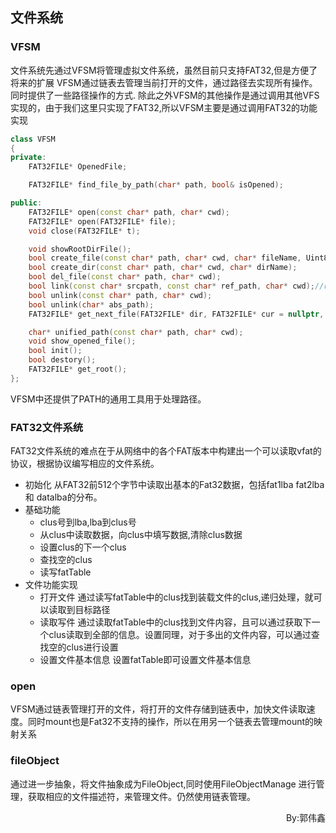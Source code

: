 ## 文件系统
### VFSM
文件系统先通过VFSM将管理虚拟文件系统，虽然目前只支持FAT32,但是方便了将来的扩展
VFSM通过链表去管理当前打开的文件，通过路径去实现所有操作。同时提供了一些路径操作的方式.
除此之外VFSM的其他操作是通过调用其他VFS实现的，由于我们这里只实现了FAT32,所以VFSM主要是通过调用FAT32的功能实现
```cpp
class VFSM
{
private:
    FAT32FILE* OpenedFile;

    FAT32FILE* find_file_by_path(char* path, bool& isOpened);

public:
    FAT32FILE* open(const char* path, char* cwd);
    FAT32FILE* open(FAT32FILE* file);
    void close(FAT32FILE* t);

    void showRootDirFile();
    bool create_file(const char* path, char* cwd, char* fileName, Uint8 type = FATtable::FILE);
    bool create_dir(const char* path, char* cwd, char* dirName);
    bool del_file(const char* path, char* cwd);
    bool link(const char* srcpath, const char* ref_path, char* cwd);//ref_path为被指向的文件
    bool unlink(const char* path, char* cwd);
    bool unlink(char* abs_path);
    FAT32FILE* get_next_file(FAT32FILE* dir, FAT32FILE* cur = nullptr, bool (*p)(FATtable* temp) = VALID); // 获取到的dir下cur的下一个满足p条件的文件，如果没有则返回空

    char* unified_path(const char* path, char* cwd);
    void show_opened_file();
    bool init();
    bool destory();
    FAT32FILE* get_root();
};

```
VFSM中还提供了PATH的通用工具用于处理路径。
### FAT32文件系统
FAT32文件系统的难点在于从网络中的各个FAT版本中构建出一个可以读取vfat的协议，根据协议编写相应的文件系统。
- 初始化
从FAT32前512个字节中读取出基本的Fat32数据，包括fat1lba fat2lba 和 datalba的分布。
- 基础功能
    - clus号到lba,lba到clus号
    - 从clus中读取数据，向clus中填写数据,清除clus数据
    - 设置clus的下一个clus
    - 查找空的clus
    - 读写fatTable
- 文件功能实现
    - 打开文件
        通过读写fatTable中的clus找到装载文件的clus,递归处理，就可以读取到目标路径
    - 读取写件
        通过读取fatTable中的clus找到文件内容，且可以通过获取下一个clus读取到全部的信息。设置同理，对于多出的文件内容，可以通过查找空的clus进行设置
    - 设置文件基本信息
        设置fatTable即可设置文件基本信息


### open
VFSM通过链表管理打开的文件，将打开的文件存储到链表中，加快文件读取速度。同时mount也是Fat32不支持的操作，所以在用另一个链表去管理mount的映射关系

### fileObject
通过进一步抽象，将文件抽象成为FileObject,同时使用FileObjectManage
进行管理，获取相应的文件描述符，来管理文件。仍然使用链表管理。
<p align="right">By:郭伟鑫</p>